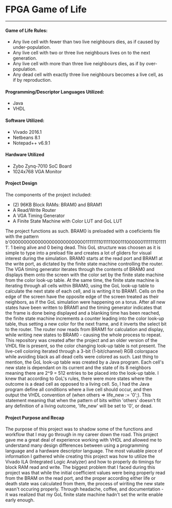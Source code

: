 # FPGA Game of Life
---
#### Game of Life Rules:
* Any live cell with fewer than two live neighbours dies, as if caused by under-population.
* Any live cell with two or three live neighbours lives on to the next generation.
* Any live cell with more than three live neighbours dies, as if by over-population.
* Any dead cell with exactly three live neighbours becomes a live cell, as if by reproduction.

#### Programming/Descriptor Languages Utilized:
* Java
* VHDL

#### Software Utilized:
* Vivado 2016.1
* Netbeans 8.1
* Notepad++ v6.9.1

#### Hardware Utilized
* Zybo Zynq-7010 SoC Board
* 1024x768 VGA Monitor

#### Project Design
The components of the project included:
* (2) 96KB Block RAMs: BRAM0 and BRAM1
* A Read/Write Router
* A VGA Timing Generator
* A Finite State Machine with Color LUT and GoL LUT

The project functions as such. BRAM0 is preloaded with a coeficients file with the pattern b'000000000000000000000000000111111110111110001110000001111111011111'. 1 being alive and 0 being dead. This GoL structure was choosen as it is simple to type into a preload file and creates a lot of gliders for visual interest during the simulation. BRAM0 starts at the read port and BRAM1 at the write port, as dictated by the finite state machine controlling the router. The VGA timing generator iterates through the contents of BRAM0 and displays them onto the screen with the color set by the finite state machine from the color look-up table. At the same time, the finite state machine is iterating through all cells within BRAM0, using the GoL look-up table to calculate the next state of each cell, and is writing it to BRAM1. Cells on the edge of the screen have the opposite edge of the screen treated as their neighbors, as if the GoL simulation were happening on a torus. After all new states have been written to BRAM1 and the timing generator indicates that the frame is done being displayed and a blanking time has been reached, the finite state machine increments a counter leading into the color look-up table, thus setting a new color for the next frame, and it inverts the select bit to the router. The router now reads from BRAM1 for calculation and display, while writing new states to BRAM0 - causing the whole process to repeat. This repository was created after the project and an older version of the VHDL file is present, so the color changing look-up table is not present. The live-cell coloring iterated through a 3-bit (1-bit/channel) RGB colorspace while avoiding black as all dead cells were colored as such. Last thing to mention, the GoL look-up table was created by a Java program. Each cell's new state is dependant on its current and the state of its 8 neighbors meaning there are 2^9 = 512 entries to be placed into the look-up table. I knew that according to GoL's rules, there were more states where the outcome is a dead cell as opposed to a living cell. So, I had the Java program define all conditions where a live cell should occur, and then output the VHDL convention of (when others => life_new := '0';). This statement meaning that when the pattern of bits within 'others' doesn't fit any definition of a living outcome, 'life_new' will be set to '0', or dead.

#### Project Purpose and Recap
The purpose of this project was to shadow some of the functions and workflow that I may go through in my career down the road. This project gave me a great deal of experience working with VHDL and allowed me to understand many design differences between using a programming language and a hardware descriptor language. The most valuable piece of information I gathered while creating this project was how to utilize the Vivado ILA (Integrated Logic Analyzer) and how to properly do timings for block RAM read and write. The biggest problem that I faced during this project was that while the initial coefficient values were being properly read from the BRAM on the read port, and the proper according either life or death state was calculated from them, the process of wiriting the new state wasn't occuring properly. Through headache, coffee, and documentation - it was realized that my GoL finite state machine hadn't set the write enable early enough.